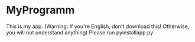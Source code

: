 # MyProgramm
This is my app. (Warning: If you're English, don't download this! Otherwise, you will not understand anything)
Please run pyinstallapp.py

